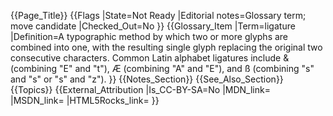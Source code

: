 {{Page_Title}}
{{Flags
|State=Not Ready
|Editorial notes=Glossary term; move candidate
|Checked_Out=No
}}
{{Glossary_Item
|Term=ligature
|Definition=A typographic method by which two or more glyphs are combined into one, with the resulting single glyph replacing the original two consecutive characters. Common Latin alphabet ligatures include &amp; (combining "E" and "t"), &AElig; (combining "A" and "E"), and  	&szlig; (combining "s" and "s" or "s" and "z").
}}
{{Notes_Section}}
{{See_Also_Section}}
{{Topics}}
{{External_Attribution
|Is_CC-BY-SA=No
|MDN_link=
|MSDN_link=
|HTML5Rocks_link=
}}